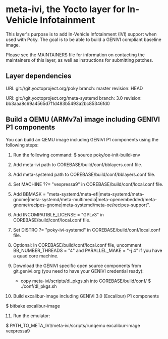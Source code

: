 meta-ivi, the Yocto layer for In-Vehicle Infotainment
=====================================================

This layer's purpose is to add In-Vehicle Infotainment (IVI) support when
used with Poky.  The goal is to be able to build a GENIVI compliant baseline
image.

Please see the MAINTAINERS file for information on contacting the maintainers
of this layer, as well as instructions for submitting patches.


Layer dependencies
------------------

URI: git://git.yoctoproject.org/poky
branch: master
revision: HEAD

URI: git://git.yoctoproject.org/meta-systemd
branch: 3.0
revision: bb3aaa8c69a4565d7f1d483b5493a2bc85346fd0


Build a QEMU (ARMv7a) image including GENIVI P1 components
----------------------------------------------------------

You can build an QEMU image including GENIVI P1 components using the following steps:

1. Run the following command: $ source poky/oe-init-build-env

2. Add meta-ivi path to COREBASE/build/conf/bblayers.conf file.

3. Add meta-systemd path to COREBASE/build/conf/bblayers.conf file.

4. Set MACHINE ??= "vexpressa9" in COREBASE/build/conf/local.conf file.

5. Add BBMASK = "meta-systemd/meta-efl|meta-systemd/meta-gnome|meta-systemd/meta-multimedia|meta-openembedded/meta-gnome/recipes-gnome|meta-systemd/meta-oe/recipes-support".

6. Add INCOMPATIBLE_LICENSE = "GPLv3" in COREBASE/build/conf/local.conf file.

7. Set DISTRO ?= "poky-ivi-systemd" in COREBASE/build/conf/local.conf file.

8. Optional: In COREBASE/build/conf/local.conf file, uncomment BB_NUMBER_THREADS = "4" and PARALLEL_MAKE = "-j 4" if you have a quad core machine.

9. Download the GENIVI specific open source components from git.genivi.org (you need to have your GENIVI credential ready):
   - copy meta-ivi/scripts/dl_pkgs.sh into COREBASE/build/conf/
   $ ./conf/dl_pkgs.sh

10. Build excalibur-image including GENIVI 3.0 (Excalibur) P1 components

   $ bitbake excalibur-image

11. Run the emulator:

   $ PATH_TO_META_IVI/meta-ivi/scripts/runqemu excalibur-image vexpressa9
